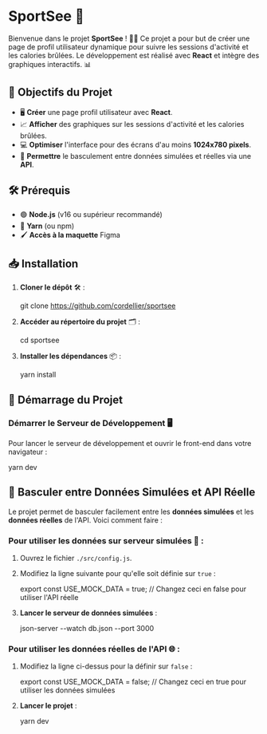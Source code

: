 # SportSee 🎯

Bienvenue dans le projet **SportSee** ! 🏋️‍♂️ Ce projet a pour but de créer une page de profil utilisateur dynamique pour suivre les sessions d'activité et les calories brûlées. Le développement est réalisé avec **React** et intègre des graphiques interactifs. 📊

## 🚀 Objectifs du Projet

* 🖥️ **Créer** une page profil utilisateur avec **React**.
* 📈 **Afficher** des graphiques sur les sessions d'activité et les calories brûlées.
* 💻 **Optimiser** l'interface pour des écrans d'au moins **1024x780 pixels**.
* 🔄 **Permettre** le basculement entre données simulées et réelles via une **API**.

## 🛠 Prérequis

* 🟢 **Node.js** (v16 ou supérieur recommandé)
* 🧶 **Yarn** (ou npm)
* 🖌️ **Accès à la maquette** Figma

## 📥 Installation

1. **Cloner le dépôt** 🛠️ :

   git clone https://github.com/cordellier/sportsee


2. **Accéder au répertoire du projet** 🗂️ :

   cd sportsee

3. **Installer les dépendances** 📦 :

   yarn install


## 🚀 Démarrage du Projet

### **Démarrer le Serveur de Développement** 🖥️

Pour lancer le serveur de développement et ouvrir le front-end dans votre navigateur :

yarn dev

## 🔄 Basculer entre Données Simulées et API Réelle

Le projet permet de basculer facilement entre les **données simulées** et les **données réelles** de l'API. Voici comment faire :

### Pour utiliser les données sur serveur simulées 🧪 :

1. Ouvrez le fichier `./src/config.js`.
2. Modifiez la ligne suivante pour qu'elle soit définie sur `true` :

   export const USE_MOCK_DATA = true; // Changez ceci en false pour utiliser l'API réelle

3. **Lancer le serveur de données simulées** :

   json-server --watch db.json --port 3000


### Pour utiliser les données réelles de l'API 🌐 :

1. Modifiez la ligne ci-dessus pour la définir sur `false` :

   export const USE_MOCK_DATA = false; // Changez ceci en true pour utiliser les données simulées
   

2. **Lancer le projet** :

   yarn dev
